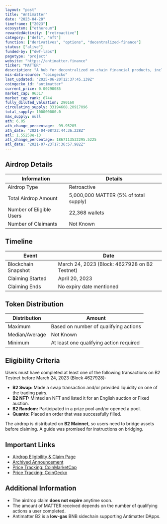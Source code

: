 ```yaml
---
layout: "post"
title: "Antimatter"
date: "2023-04-20"
timeframe: ["2023"]
ecosystem: ["ethereum"]
rewardedActivity: ["retroactive"]
category: ["defi", "nft"]
function: ["derivatives", "options", "decentralized-finance"]
status: ["alive"]
funded-by: ["dwf-labs"]
pagetype: "project"
website: "https://antimatter.finance"
ticker: "MATTER"
description: "A hub for decentralized on-chain financial products, including DeFi derivatives and financial NFTs. Antimatter B2 is a low-gas BNB sidechain that facilitates Antimatter DApps."
mis-data-source: "coingecko"
last_updated: "2025-06-20T12:37:45.139Z"
coingecko_id: "antimatter"
current_price: 0.00290085
market_cap: 96317
market_cap_rank: 6744
fully_diluted_valuation: 290160
circulating_supply: 33194608.20917096
total_supply: 100000000.0
max_supply: null
ath: 6.05
ath_change_percentage: -99.95205
ath_date: "2021-04-08T22:44:36.228Z"
atl: 1.55258e-13
atl_change_percentage: 1867113532295.5225
atl_date: "2021-07-23T17:36:57.982Z"
---
```


## Airdrop Details

| Information              | Details                               |
| ------------------------ | ------------------------------------- |
| Airdrop Type             | Retroactive                           |
| Total Airdrop Amount     | 5,000,000 MATTER (5% of total supply) |
| Number of Eligible Users | 22,368 wallets                        |
| Number of Claimants      | Not Known                             |

## Timeline

| Event               | Date                                          |
| ------------------- | --------------------------------------------- |
| Blockchain Snapshot | March 24, 2023 (Block: 4627928 on B2 Testnet) |
| Claiming Started    | April 20, 2023                                |
| Claiming Ends       | No expiry date mentioned                      |

## Token Distribution

| Distribution   | Amount                                  |
| -------------- | --------------------------------------- |
| Maximum        | Based on number of qualifying actions   |
| Median/Average | Not Known                               |
| Minimum        | At least one qualifying action required |

## Eligibility Criteria

Users must have completed at least one of the following transactions on B2 Testnet before March 24, 2023 (Block 4627928):

- **B2 Swap:** Made a swap transaction and/or provided liquidity on one of the trading pairs.
- **B2 NFT:** Minted an NFT and listed it for an English auction or Fixed auction.
- **B2 Random:** Participated in a prize pool and/or opened a pool.
- **Quanto:** Placed an order that was successfully filled.

The airdrop is distributed on **B2 Mainnet**, so users need to bridge assets before claiming. A guide was promised for instructions on bridging.

## Important Links

- [Airdrop Eligibility & Claim Page](https://airdrop.antimatter.finance)
- [Archived Announcement](https://web.archive.org/web/20230419175938/https://antimatterdefi.medium.com/matter-airdrop-eligibility-distribution-specifications-6dd23ddc61d5)
- [Price Tracking: CoinMarketCap](https://coinmarketcap.com/currencies/antimatter)
- [Price Tracking: CoinGecko](https://www.coingecko.com/en/coins/antimatter)

## Additional Information

- The airdrop claim **does not expire** anytime soon.
- The amount of MATTER received depends on the number of qualifying actions a user completed.
- Antimatter B2 is a **low-gas** BNB sidechain supporting Antimatter DApps.